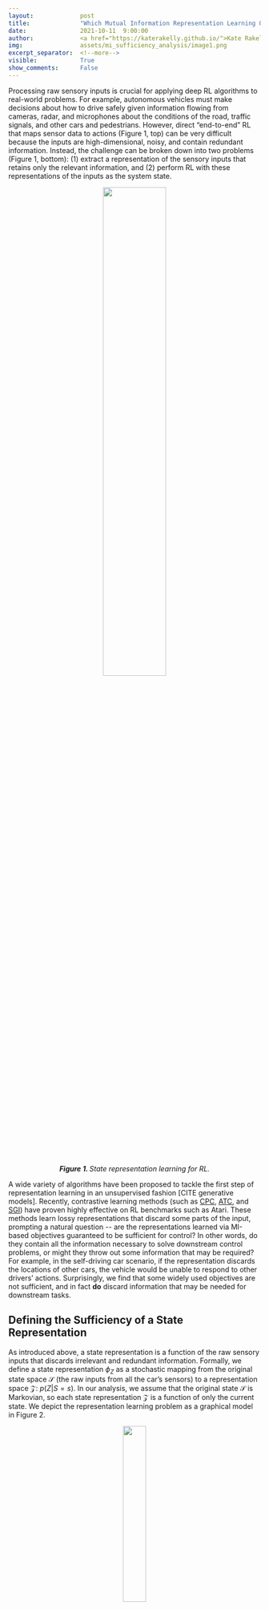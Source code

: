```yaml
---
layout:             post
title:              "Which Mutual Information Representation Learning Objectives are Sufficient for Control?"
date:               2021-10-11  9:00:00
author:             <a href="https://katerakelly.github.io/">Kate Rakelly</a>
img:                assets/mi_sufficiency_analysis/image1.png
excerpt_separator:  <!--more-->
visible:            True
show_comments:      False
---
```


<!--
These are comments in HTML. The above header text is needed to format the
title, authors, etc. The "example_post" is an example representative image (not
GIF) that we use for each post for tweeting (see below as well) and for the
emails to subscribers. Please provide this image (and any other images and
GIFs) in the blog to the BAIR Blog editors directly.

The text directly below gets tweets to work. Please adjust according to your
post.

The `static/blog` directory is a location on the blog server which permanently
stores the images/GIFs in BAIR Blog posts. Each post has a subdirectory under
this for its images (titled `example_post` here, please change).

Keeping the post visbility as False will mean the post is only accessible if
you know the exact URL.

You can also turn on Disqus comments, but we recommend disabling this feature.
-->

<!-- twitter -->
<meta name="twitter:title" content="Which Mutual Information Representation Learning Objectives are Sufficient for Control?">
<meta name="twitter:card" content="summary_large_image">
<meta name="twitter:image" content="https://bair.berkeley.edu/static/blog/mi_analysis/image1.png">

<meta name="keywords" content="reinforcement learning, representation learning">
<meta name="description" content="The BAIR Blog">
<meta name="author" content="Kate Rakelly">

<!--
The actual text for the post content appears below.  Text will appear on the
homepage, i.e., https://bair.berkeley.edu/blog/ but we only show part of the
posts on the homepage. The rest is accessed via clicking 'Continue'. This is
enforced with the `more` excerpt separator.
-->
Processing raw sensory inputs is crucial for applying deep RL algorithms to real-world problems.
For example, autonomous vehicles must make decisions about how to drive safely given information flowing from cameras, radar, and microphones about the conditions of the road, traffic signals, and other cars and pedestrians.
However, direct “end-to-end” RL that maps sensor data to actions (Figure 1, top) can be very difficult because the inputs are high-dimensional, noisy, and contain redundant information.
Instead, the challenge can be broken down into two problems (Figure 1, bottom): (1) extract a representation of the sensory inputs that retains only the relevant information, and (2) perform RL with these representations of the inputs as the system state.

<p style="text-align:center;">
<img src="https://bair.berkeley.edu/static/blog/mi_sufficiency_analysis/overview.png" width="50%">
<br>
<i><b>Figure 1. </b>State representation learning for RL.</i>
</p>

A wide variety of algorithms have been proposed to tackle the first step of representation learning in an unsupervised fashion [CITE generative models].
Recently, contrastive learning methods (such as [CPC][1], [ATC][2], and [SGI][3]) have proven highly effective on RL benchmarks such as Atari.
These methods learn lossy representations that discard some parts of the input, prompting a natural question -- are the representations learned via MI-based objectives guaranteed to be sufficient for control?
In other words, do they contain all the information necessary to solve downstream control problems, or might they throw out some information that may be required?
For example, in the self-driving car scenario, if the representation discards the locations of other cars, the vehicle would be unable to respond to other drivers’ actions.
Surprisingly, we find that some widely used objectives are not sufficient, and in fact **do** discard information that may be needed for downstream tasks.


<!--more-->

## Defining the Sufficiency of a State Representation
As introduced above, a state representation is a function of the raw sensory inputs that discards irrelevant and redundant information.
Formally, we define a state representation $\phi_Z$ as a stochastic mapping from the original state space $\mathcal{S}$ (the raw inputs from all the car’s sensors) to a representation space $\mathcal{Z}$: $p(Z | S=s)$.
In our analysis, we assume that the original state $\mathcal{S}$ is Markovian, so each state representation $\mathcal{Z}$ is a function of only the current state.
We depict the representation learning problem as a graphical model in Figure 2.

<p style="text-align:center;">
<img src="https://bair.berkeley.edu/static/blog/mi_sufficiency_analysis/graphical_model.png" width="30%">
<br>
<i><b>Figure 2. </b>The representation learning problem in RL as a graphical model.</i>
</p>

We will say that a representation is sufficient if it is guaranteed that an RL algorithm using that representation can learn and represent the optimal policy.
Since we are interested in unsupervised representation learning methods that don’t have access to a task reward, to call a representation sufficient we require that it is sufficient for **all** optimal policies for all possible reward functions in the given MDP.
To define sufficiency formally, we make use of a result from [Li et al. 2006][4].
This paper proves that if a state representation is capable of representing the optimal $Q$-function, then $Q$-learning is guaranteed to converge when run with that representation as the state input (if you’re interested, see Theorem 4 in that paper).
We’ll use the ability to represent the optimal $Q$-function as our definition of sufficiency for a state representation.

## Analyzing Representations learned via MI Maximization
Now that we’ve established how we will evaluate representations, let’s turn to the methods of learning them.
As mentioned above, we aim to study the popular class of contrastive learning methods that maximize MI-based objectives.
To simplify the analysis, we analyze representation learning in isolation from the other aspects of RL by assuming the existence of an offline dataset on which to perform representation learning.
This paradigm of offline representation learning followed by online RL is becoming increasingly popular, particularly in applications such as robotics where collecting data is onerous ([Zhan et al. 2020][5], [Kipf et al. 2020][6]).
Our question is therefore whether the objective is sufficient on its own, not as an auxiliary objective for RL.
We assume the dataset has full support on the state space, which can be guaranteed by an epsilon-greedy exploration policy, for example.
An objective may have more than one maximizing representation, so we call a representation learning *objective* sufficient if *all* the representations that maximize that objective are sufficient.
In our paper, we analyze three representative objectives from the literature in terms of sufficiency, two of which we will discuss here.

### Representations Learned by Maximizing “Forward Information”
We begin with an objective that seems likely to retain a great deal of state information in the representation.
It is closely related to learning a forward dynamics model in latent representation space, and to methods proposed in prior works ([Nachum et al. 2018][7], [Shu et al. 2020][8], [Schwarzer et al. 2021][9]): $J_{fwd} = I(Z_{t+1}; Z_t, A_t)$.
Intuitively, this objective seeks a representation in which the current state and action are maximally informative of the representation of the next state.
Therefore, everything predictable in the original state $\mathcal{S}$ should be preserved in $\mathcal{Z}$, since this would maximize the MI.
Formalizing this intuition, we are able to prove that all representations learned via this objective are guaranteed to be sufficient (see the proof of Proposition 1 in the paper).

It’s worth noting here that, since we proved sufficiency for all reward functions, representations that maximize $J_{fwd}$ are actually capable of representing **any** optimal $Q$-function that was possible in the original MDP.
This begs the question: what information is the representation $\phi_Z$ actually able to discard?
The answer is that $\phi_Z$ can discard time-independent information in $S$.
For example, if a light flashes randomly at each timestep, $\phi_Z$ would be free to ignore the light.
Note that $\phi_Z$ is still sufficient even if the reward function depends on the flashing light because since the light cannot be predicted, any policy is as good as any other.
Still, most signals in realistic scenarios, including distracting ones that we may like our agents to ignore, are temporally correlated, and therefore would not be discarded by $J_{fwd}$.
Is there another objective that can learn sufficient but lossier representations?

### Representations Learned by Maximizing “Inverse Information”
Next, we consider what we term an “inverse information” objective: $I_{inv} = I(Z_{t+k}; A_t | Z_t)$.
One way to maximize this objective is by learning an inverse dynamics model -- predicting the action given the current and next state -- and many prior works have employed a version of this objective ([Agrawal et al. 2016][10], [Gregor et al. 2016][11], [Zhang et al. 2018][12] to name a few).
Intuitively, this objective is appealing because it preserves all the state information that the agent can influence with its actions.
It therefore may seem like a good candidate for a sufficient objective that discards more information than $J_{fwd}$.
However, we can actually construct a realistic scenario in which a representation that maximizes this objective is not sufficient.

For example, consider the MDP shown on the left side of Figure 3 in which an autonomous vehicle is approaching a traffic light. The agent has two actions available, stop or go. The reward for following traffic rules depends on the color of the stoplight, and is denoted by a red X (low reward) and green check mark (high reward). On the right side of the figure, we show a state representation that also maximizes $J_{inv}$ but is not sufficient to represent the optimal policy. In this representation, the color of the stoplight is not represented in the two states on the left, allowing them to be aliased and represented as a single state. Intuitively, $J_{inv}$ is maximized by this representation because the agent has no control over the stoplight, so representing it does not increase MI.

<p style="text-align:center;">
<img src="https://bair.berkeley.edu/static/blog/mi_sufficiency_analysis/inv_counterexample.png" width="50%">
<br>
<i><b>Figure 3. </b>Counterexample proving the insufficiency of $J_{inv}$.</i>
</p>

Assuming deterministic dynamics and a uniform policy, we can show this computationally. In Figure 4, we plot the values of $J_{fwd}$ and $J_{inv}$ for different state representations, ordered on the x-axis by the value of $I(Z; S)$, or how much information is retained by the representation (the representation that aliases all states is the furthest left, while the identity representation is the furthest right and plotted with a star). The representation with aliased states depicted on the right side of Figure 3 is plotted with a diamond. This representation achieves the same value of $J_{inv}$ as the original state representation, but value iteration run with this representation fails to learn the optimal policy. The issue appears to be that practical reward functions can depend on elements outside the agent’s control. Intuitively, if the representation fails to capture the stoplight, but the reward depends on it, it seems that we may be able to resolve the issue by requiring that the representation also be capable of predicting the reward at that state. However, this is still not enough to guarantee sufficiency - the representation on the right side of Figure 3 is still a counterexample since the aliased states have the same reward. The crux of the problem is that representing the action that connects two states is not enough to be able to choose the best action. Still, while $J_{inv}$ is insufficient in the general case, it would be revealing to characterize the set of MDPs for which $J_{inv}$ can be proven to be sufficient. We see this as an interesting future direction.


<p style="text-align:center;">
<img src="https://bair.berkeley.edu/static/blog/mi_sufficiency_analysis/inv_counterexample_plot.png" width="50%">
<br>
<i><b>Figure 4. </b>Values of $J_{fwd}$ compared to $J_{inv}$ for different state representations.</i>
</p>

### Representations Learned by Maximizing “State Information”
The final objective we consider was proposed in [Oord et al. 2018][1], and resembles $J_{fwd}$ but omitting the action: $J_{state} = I(Z_t; Z_{t+1})$. Does omitting the action from the MI objective impact its sufficiency? It turns out the answer is yes. The intuition is that maximizing this objective can yield insufficient representations when the variation in the next state depends entirely on the action. For example, consider a car driving at dusk. If the reward depends on turning on the headlights when it gets dark (an action), a state representation maximizing $J_{state}$ could fail to capture the state of the headlights. For brevity, we’ll leave the discussion of this objective here -- see our paper for the full analysis.

## Can Sufficiency Matter in Deep RL?
To understand whether the sufficiency of state representations can matter in practice, we perform simple proof-of-concept experiments with deep RL agents and image observations. To separate representation learning from RL, we first optimize each representation learning objective on a dataset of offline data, (similar to the protocol in [Stooke et al. 2020][2]). We collect the fixed datasets using a random policy, which is sufficient to cover the state space in our environments. We then freeze the weights of the state encoder learned in the first phase and train RL agents with the representation as state input.

We experiment with a simple video game MDP that has a similar characteristic to the self-driving car example described earlier. In this game called *catcher*, from the [PyGame suite][16], the agent controls a paddle that it can move back and forth to catch fruit that falls from the top of the screen (see Figure 5, left). A positive reward is given when the fruit is caught and a negative reward when the fruit is not caught. The episode terminates after one piece of fruit falls. Analogous to the self-driving example, the agent does not control the position of the fruit, and so a representation that maximizes $I_{inv}$ might discard that information. However, representing the fruit is crucial to obtaining reward, since the agent must move the paddle underneath the fruit to catch it. We learn representations with $I_{inv}$ and $I_{fwd}$, optimizing $I_{fwd}$ with noise contrastive estimation [(NCE)][12], and $I_{inv}$ by training an inverse model via maximum likelihood. To select the most compressed representation from among those that maximize each objective, we apply an information bottleneck of the form $\min I(Z; S)$. We also compare to running RL from scratch with the image inputs, which we call ``end-to-end.” For the RL algorithm, we use the [Soft Actor-Critic][14] algorithm.

We observe in Figure 5 (middle) that indeed the representation trained to maximize $I_{inv}$ results in RL agents that converge slower and to a lower asymptotic expected return. To better understand what information the representation contains, we then attempt to learn a neural network decoder from the learned representation to the position of the falling fruit. We report the mean error achieved by each representation in Figure 5, right. The representation learned by $I_{inv}$ incurs a high error, indicating that the fruit is not precisely captured by the representation, while the representation learned by $I_{fwd}$ incurs low error.

<!-- TODO: how can I put three images next to each other here? -->
<p style="text-align:center;">
<img src="https://bair.berkeley.edu/static/blog/mi_sufficiency_analysis/catcher_game.png" width="50%">
<br>
<i><b>Figure 5. </b>(left) Illustration of the *catcher* game. (middle) Performance of RL agents trained with different state representations. (right) Accuracy of reconstructing ground truth state elements from state representations.</i>
</p>

### Increasing observation complexity with visual distractors
To make the representation learning problem more challenging, we repeat this experiment with visual distractors added to the agent’s observations. We randomly generate images of 10 circles of different colors and replace the background of the game with these images (see Figure 6, left for example observations). As in the previous experiment, we plot the performance of an RL agent trained with the frozen representation as input (Figure 6, middle), as well as the error of decoding true state elements from the representation (Figure 6, right). The difference in performance between sufficient ($I_{fwd}$) and insufficient ($I_{inv}$) objectives is even more pronounced in this setting than in the plain background setting. With more information present in the observation in the form of the distractors, insufficient objectives that do not optimize for representing all the required state information may be "distracted" by representing the background objects instead, resulting in low performance. In this more challenging case, end-to-end RL from images fails to make any progress on the task, demonstrating the difficulty of end-to-end RL.

<!-- TODO: how can I put three images next to each other here? -->
<p style="text-align:center;">
<img src="https://bair.berkeley.edu/static/blog/mi_sufficiency_analysis/distractor_observation.png" width="50%">
<br>
<i><b>Figure 6. </b>(left) Example agent observations with distractors. (middle) Performance of RL agents trained with different state representations. (right) Accuracy of reconstructing ground truth state elements from state representations.</i>
</p>

## Conclusion
In light of these results, we think it’s important to understand both the characteristics of the representation learning objective and the set of tasks that may be learned via RL with the state representation, in order to ensure that the representation learning objective preserves important state elements. $J_{fwd}$ is sufficient for general MDPs, but lacks a notion of ``task-relevance” as it must be equally predictive of all predictable elements in the state, and so may be a poor choice for some problems. On the other hand, $J_{inv}$ is capable of discarding more information, but is not sufficient in general. These results lead to further questions: What are the characteristics of MDPs for which $J_{inv}$ is sufficient? And is it possible to construct an objective that is sufficient in general but has a maximizing representation that contains less information than the smallest representation that maximizes $J_{fwd}$?

Further, extending the proposed framework to partially observed problems would be more reflective of realistic applications. In this setting, analyzing generative models such as VAEs in terms of sufficiency is an interesting problem. Prior work has shown that maximizing the ELBO alone cannot control the content of the learned representation (e.g., [Alemi et al. 2018][15]). We conjecture that the zero-distortion maximizer of the ELBO would be sufficient, while other solutions need not be. Overall, we hope that our proposed framework can drive research in designing better algorithms for unsupervised representation learning for RL.


<hr>

<i>This post is based on the paper “Which Mutual Information Representation Learning Objectives are Sufficient for Control?”, to be presented at Neurips 2021. Thank you to Sergey Levine and Abhishek Gupta for their valuable feedback on this blog post.</i>

[1]:https://arxiv.org/abs/1807.03748
[2]:https://arxiv.org/abs/2009.08319
[3]:https://arxiv.org/abs/2106.04799
[4]:http://rbr.cs.umass.edu/aimath06/proceedings/P21.pdf
[5]:https://arxiv.org/abs/2012.07975
[6]:https://arxiv.org/abs/1911.12247
[7]:https://arxiv.org/abs/1810.01257
[8]:https://arxiv.org/abs/2003.01086
[9]:https://arxiv.org/abs/2007.05929
[10]:https://arxiv.org/abs/1606.07419
[11]:https://arxiv.org/abs/1611.07507
[12]:https://arxiv.org/abs/1804.10689
[13]:https://proceedings.mlr.press/v9/gutmann10a.html
[14]:https://arxiv.org/abs/1801.01290
[15]:https://arxiv.org/abs/1711.00464
[16]:https://pygame.org
